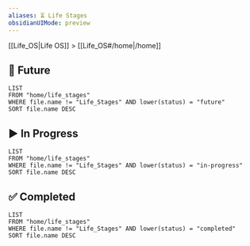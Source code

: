 ```yaml
---
aliases: ⏳ Life Stages
obsidianUIMode: preview
---
```


[[Life_OS|Life OS]] > [[Life_OS#/home|/home]]

<!-- Life Stages: Track & document your life (eg school, first job, etc). The life stage template is generated when you create a new note from this page. -->

## 🔮 Future

```dataview
LIST
FROM "home/life_stages"
WHERE file.name != "Life_Stages" AND lower(status) = "future"
SORT file.name DESC
```

## ▶️ In Progress

```dataview
LIST
FROM "home/life_stages"
WHERE file.name != "Life_Stages" AND lower(status) = "in-progress"
SORT file.name DESC
```

## ✅ Completed

```dataview
LIST
FROM "home/life_stages"
WHERE file.name != "Life_Stages" AND lower(status) = "completed"
SORT file.name DESC
```
